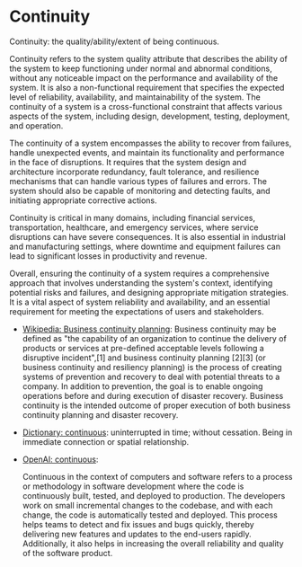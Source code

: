 # Continuity

Continuity: the quality/ability/extent of being continuous.

<div data-chatgpt-prompt="explain continuity (system quality attribute, cross-functional constraint, non-functional requirement)">Continuity refers to the system quality attribute that describes the ability of the system to keep functioning under normal and abnormal conditions, without any noticeable impact on the performance and availability of the system. It is also a non-functional requirement that specifies the expected level of reliability, availability, and maintainability of the system. The continuity of a system is a cross-functional constraint that affects various aspects of the system, including design, development, testing, deployment, and operation.

The continuity of a system encompasses the ability to recover from failures, handle unexpected events, and maintain its functionality and performance in the face of disruptions. It requires that the system design and architecture incorporate redundancy, fault tolerance, and resilience mechanisms that can handle various types of failures and errors. The system should also be capable of monitoring and detecting faults, and initiating appropriate corrective actions.

Continuity is critical in many domains, including financial services, transportation, healthcare, and emergency services, where service disruptions can have severe consequences. It is also essential in industrial and manufacturing settings, where downtime and equipment failures can lead to significant losses in productivity and revenue.

Overall, ensuring the continuity of a system requires a comprehensive approach that involves understanding the system's context, identifying potential risks and failures, and designing appropriate mitigation strategies. It is a vital aspect of system reliability and availability, and an essential requirement for meeting the expectations of users and stakeholders.</div>

* [Wikipedia: Business continuity planning](https://wikipedia.org/wiki/Business_continuity_planning): Business continuity may be defined as "the capability of an organization to continue the delivery of products or services at pre-defined acceptable levels following a disruptive incident",[1] and business continuity planning [2][3] (or business continuity and resiliency planning) is the process of creating systems of prevention and recovery to deal with potential threats to a company. In addition to prevention, the goal is to enable ongoing operations before and during execution of disaster recovery. Business continuity is the intended outcome of proper execution of both business continuity planning and disaster recovery. 

* [Dictionary: continuous](https://www.dictionary.com/browse/continuous): uninterrupted in time; without cessation. Being in immediate connection or spatial relationship.

* [OpenAI: continuous](https:://openai.com): <div data-chatgpt-prompt="define continuous (computers and software)">Continuous in the context of computers and software refers to a process or methodology in software development where the code is continuously built, tested, and deployed to production. The developers work on small incremental changes to the codebase, and with each change, the code is automatically tested and deployed. This process helps teams to detect and fix issues and bugs quickly, thereby delivering new features and updates to the end-users rapidly. Additionally, it also helps in increasing the overall reliability and quality of the software product.</div>
